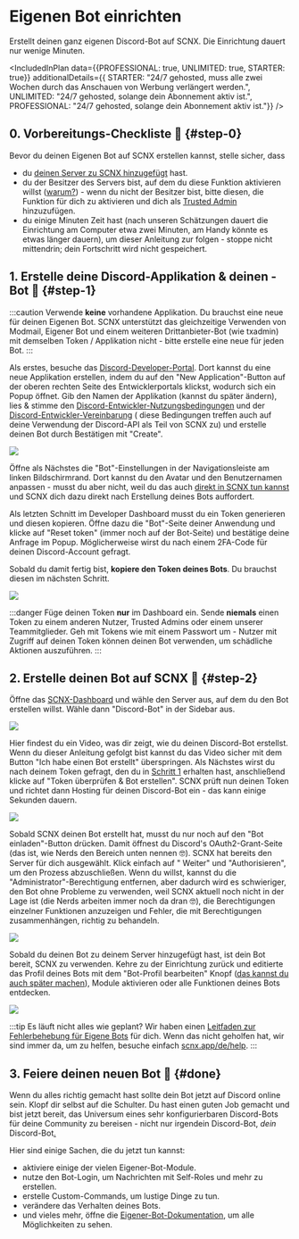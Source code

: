 # Eigenen Bot einrichten

Erstellt deinen ganz eigenen Discord-Bot auf SCNX. Die Einrichtung dauert nur wenige Minuten.

<IncludedInPlan data={{PROFESSIONAL: true, UNLIMITED: true, STARTER: true}} additionalDetails={{
STARTER: "24/7 gehosted, muss alle zwei Wochen durch das Anschauen von Werbung verlängert werden.",
UNLIMITED: "24/7 gehosted, solange dein Abonnement aktiv ist.",
PROFESSIONAL: "24/7 gehosted, solange dein Abonnement aktiv ist."}} />

## 0. Vorbereitungs-Checkliste 🛫 {#step-0}

Bevor du deinen Eigenen Bot auf SCNX erstellen kannst, stelle sicher, dass

* du [deinen Server zu SCNX hinzugefügt](/docs/setup) hast.
* du der Besitzer des Servers bist, auf dem du diese Funktion aktivieren
  willst ([warum?](/docs/scnx/guilds/trusted-admins#troubleshooting)) - wenn du nicht der Besitzer bist, bitte diesen, die
  Funktion für dich zu aktivieren und dich als [Trusted Admin](/docs/scnx/guilds/trusted-admins) hinzuzufügen.
* du einige Minuten Zeit hast (nach unseren Schätzungen dauert die Einrichtung am Computer etwa zwei Minuten, am Handy
  könnte
  es etwas länger dauern), um dieser Anleitung zur folgen - stoppe nicht mittendrin; dein Fortschritt wird nicht
  gespeichert.

## 1. Erstelle deine Discord-Applikation & deinen -Bot 🤖 {#step-1}

:::caution
Verwende **keine** vorhandene Applikation. Du brauchst eine neue für deinen Eigenen Bot. SCNX unterstützt das
gleichzeitige
Verwenden von Modmail, Eigener Bot und einem weiteren Drittanbieter-Bot (wie txadmin) mit demselben Token / Applikation
nicht - bitte
erstelle eine neue für jeden Bot.
:::

Als erstes, besuche das [Discord-Developer-Portal](https://discord.com/developers/applications). Dort kannst du eine
neue
Applikation erstellen, indem du auf den "New Application"-Button auf der oberen rechten Seite des Entwicklerportals
klickst, wodurch sich ein Popup öffnet.
Gib den Namen der Applikation (kannst du später ändern), lies & stimme
den [Discord-Entwickler-Nutzungsbedingungen](https://discord.com/developers/docs/policies-and-agreements/terms-of-service)
und
der [Discord-Entwickler-Vereinbarung](https://discord.com/developers/docs/policies-and-agreements/developer-policy) (
diese
Bedingungen treffen auch auf deine Verwendung der Discord-API als Teil von SCNX zu) und erstelle deinen Bot durch
Bestätigen mit "Create".

![](@site/docs/assets/setup/custom-bot-1.png)

Öffne als Nächstes die "Bot"-Einstellungen in der Navigationsleiste am linken Bildschirmrand.
Dort kannst du den Avatar und den Benutzernamen anpassen - musst du aber nicht,
weil du das auch [direkt in SCNX tun kannst](/docs/scnx/guilds/bots#change-profile) und SCNX dich dazu direkt nach
Erstellung deines Bots auffordert.

Als letzten Schnitt im Developer Dashboard musst du ein Token generieren und diesen kopieren.
Öffne dazu die "Bot"-Seite deiner Anwendung und klicke auf "Reset token" (immer noch auf der Bot-Seite) und bestätige
deine Anfrage im Popup.
Möglicherweise wirst
du nach einem 2FA-Code für deinen Discord-Account gefragt.

Sobald du damit fertig bist, **kopiere den Token deines Bots**. Du brauchst diesen im nächsten Schritt.

![](@site/docs/assets/setup/custom-bot-3.png)

:::danger
Füge deinen Token **nur** im Dashboard ein. Sende **niemals** einen Token zu einem anderen Nutzer, Trusted Admins oder
einem unserer
Teammitglieder. Geh mit Tokens wie mit einem Passwort um - Nutzer mit Zugriff auf deinen Token können deinen Bot
verwenden, um
schädliche Aktionen auszuführen.
:::

## 2. Erstelle deinen Bot auf SCNX 🚀 {#step-2}

Öffne das [SCNX-Dashboard](https://scnx.app/de/user/guilds/) und wähle den Server aus, auf dem du den Bot erstellen
willst.
Wähle dann "Discord-Bot" in der Sidebar aus.

![](@site/docs/assets/setup/custom-bot-4.png)

Hier findest du ein Video, was dir zeigt, wie du deinen Discord-Bot erstellst. Wenn du dieser Anleitung gefolgt bist
kannst du
das Video sicher mit dem Button "Ich habe einen Bot erstellt" überspringen. Als Nächstes wirst du nach deinem Token
gefragt, den
du in [Schritt 1](#step-1) erhalten hast, anschließend klicke auf "Token überprüfen & Bot erstellen".
SCNX prüft nun deinen Token und richtet dann Hosting für deinen Discord-Bot ein - das kann einige Sekunden dauern.

![](@site/docs/assets/setup/custom-bot-5.png)

Sobald SCNX deinen Bot erstellt hat, musst du nur noch auf den "Bot einladen"-Button drücken. Damit öffnest du Discord's
OAuth2-Grant-Seite
(das ist, wie Nerds den Bereich unten nennen 🤓). SCNX hat bereits den Server für dich ausgewählt. Klick einfach auf "
Weiter" und
"Authorisieren", um den Prozess abzuschließen. Wenn du willst, kannst du die "Administrator"-Berechtigung entfernen,
aber
dadurch wird
es
schwieriger, den Bot ohne Probleme zu verwenden, weil SCNX aktuell noch nicht in der Lage ist (die Nerds arbeiten immer
noch da dran 🤓), die
Berechtigungen einzelner Funktionen anzuzeigen und Fehler, die mit Berechtigungen zusammenhängen, richtig zu behandeln.

![](@site/docs/assets/setup/custom-bot-6.png)

Sobald du deinen Bot zu deinem Server hinzugefügt hast, ist dein Bot bereit, SCNX zu verwenden. Kehre zu der Einrichtung
zurück und editierte das Profil
deines Bots mit dem "Bot-Profil bearbeiten"
Knopf ([das kannst du auch später machen](/docs/scnx/guilds/bots#change-profile)), Module aktivieren oder alle Funktionen
deines Bots entdecken.

![](@site/docs/assets/setup/custom-bot-7.png)

:::tip Es läuft nicht alles wie geplant?
Wir haben einen [Leitfaden zur Fehlerbehebung für Eigene Bots](/docs/custom-bot/troubleshooting) für dich. Wenn das nicht
geholfen hat,
wir sind immer da, um zu helfen, besuche
einfach [scnx.app/de/help](https://scnx.app/de/help).
:::

## 3. Feiere deinen neuen Bot 🎉 {#done}

Wenn du alles richtig gemacht hast sollte dein Bot jetzt auf Discord online sein. Klopf dir selbst auf die Schulter. Du
hast einen guten Job gemacht und
bist jetzt bereit, das Universum eines sehr konfigurierbaren Discord-Bots für deine Community zu bereisen - nicht nur
irgendein Discord-Bot,
*dein* Discord-Bot[.](https://cdn.scderox.de/IUopj39jjiOPASDioh/7xpodw.jpg)

Hier sind einige Sachen, die du jetzt tun kannst:

* aktiviere einige der vielen Eigener-Bot-Module.
* nutze den Bot-Login, um Nachrichten mit Self-Roles und mehr zu erstellen.
* erstelle Custom-Commands, um lustige Dinge zu tun.
* verändere das Verhalten deines Bots.
* und vieles mehr, öffne die [Eigener-Bot-Dokumentation](/docs/custom-bot/intro), um alle Möglichkeiten zu sehen.
